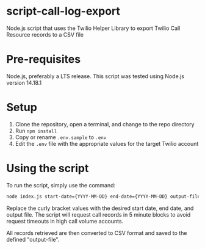 # script-call-log-export
Node.js script that uses the Twilio Helper Library to export Twilio Call Resource records to a CSV file

# Pre-requisites
Node.js, preferably a LTS release. This script was tested using Node.js version 14.18.1
 
# Setup
1. Clone the repository, open a terminal, and change to the repo directory
2. Run `npm install`
3. Copy or rename `.env.sample` to `.env`
4. Edit the `.env` file with the appropriate values for the target Twilio account

# Using the script
To run the script, simply use the command:

```bash
node index.js start-date={YYYY-MM-DD} end-date={YYYY-MM-DD} output-file={filename}.csv
```

Replace the curly bracket values with the desired start date, end date, and output file. The script will request call records in 5 minute blocks to avoid request timeouts in high call volume accounts. 

All records retrieved are then converted to CSV format and saved to the defined "output-file".

